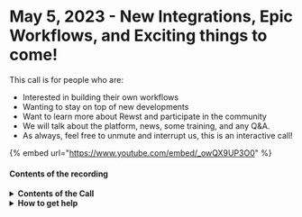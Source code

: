 # May 5, 2023 - New Integrations, Epic Workflows, and Exciting things to come!

This call is for people who are:

* Interested in building their own workflows
* Wanting to stay on top of new developments
* Want to learn more about Rewst and participate in the community
* We will talk about the platform, news, some training, and any Q\&A.
* As always, feel free to unmute and interrupt us, this is an interactive call!

{% embed url="https://www.youtube.com/embed/_owQX9UP3O0" %}

#### Contents of the recording

<details>

<summary><strong>Contents of the Call</strong></summary>

In this call, we cover the following:

* Development updates on bug fixes/improvements including improved action bar search functionality, fixed infinite loops in Jinja, added tooltips for trigger criteria, fixed workflow cancel button, fixed form bug where hidden fields will display, and fixed a Microsoft EXO NewMail-Contact bug.
* Next, Nick covered some items in testing and QA, as well as new features, including Multitenancy integrations, turned on for all integrations with the exception of a few, an Acronis integration, an update to the Crate Marketplace including styles and formatting, and finally a favorites menu in the Action bar.
* Next, Brandon covers some Cluck U and Docs updates including new Acronis Integration Documentation and written hands-on exercises steps for Rewst 103 and 104 on rewst.help.
* Next up, the incredible Ashley Cooper shows off a workflow using the Auvik Integration that gets the device information and serves it up using a combination of Jinja, Rewst styles, and HTML! The output is a page that shows all the devices in Auvik, which tenant they belong to, and other information on an HTML page that links to Auvik. Tim then jumps in to provide some more information.
* Nick hints at a special incoming feature? How exciting!
* Next, Brandon from eTop shows off a workflow that gets feedback from each action. He starts with the power of transitions and then moves on to his implementation where his workflow provides just-in-time access for local admin accounts in ConnectWise Manage.
* Finally, Tim shows off the On-Prem Run Powershell on Org Domain Controller sub-workflow that's available for anyone to use in a workflow! ​

</details>

<details>

<summary><strong>How to get help</strong></summary>

Resources:

* Getting Started: [https://docs.rewst.help/cluck-university/getting-started](https://docs.rewst.help/cluck-university/getting-started)
* Rewst Foundations Training: [https://docs.rewst.help/cluck-university/rewst-foundations-10x](https://docs.rewst.help/cluck-university/rewst-foundations-10x)
* Chat (Discord): [https://discord.gg/rewst](https://discord.gg/rewst)
  * Private #\{{ msp \}} channel
  * \#the-kewp
* Email to create Tickets: [the\_roc@rewst.io](mailto:the_roc@rewst.io)

Cluck U Sign-ups:

* All 100 Series Courses are now available: [https://calendly.com/cluck-u/](https://calendly.com/cluck-u/)

Feature + Integration Requests: [https://rewst.canny.io](https://rewst.canny.io)

</details>
